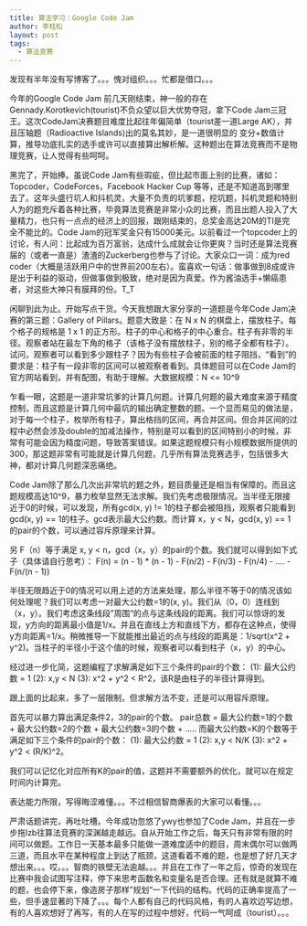 ```yaml
---
title: 算法学习：Google Code Jam
author: 李柱松
layout: post
tags:
  - 算法竞赛
---
```


发现有半年没有写博客了。。。愧对组织。。。忙都是借口。。。

今年的Google Code Jam 前几天刚结束，神一般的存在Gennady.Korotkevich(tourist)不负众望以巨大优势夺冠，拿下Code Jam三冠王。这次CodeJam决赛题目难度比起往年偏简单（tourist差一道Large AK），并且压轴题（Radioactive Islands)出的莫名其妙，是一道很明显的 变分+数值计算，推导功底扎实的选手或许可以直接算出解析解。这种题出在算法竞赛而不是物理竞赛，让人觉得有些呵呵。

黑完了，开始捧。虽说Code Jam有些瑕疵，但比起市面上别的比赛，诸如：Topcoder，CodeForces，Facebook Hacker Cup 等等，还是不知道高到哪里去了。这年头盛行坑人和抖机灵，大量不负责的坑爹题，挖坑题，抖机灵题和特别人为的题充斥着各种比赛，毕竟算法竞赛是非常小众的比赛，而且出题人投入了大量精力，也只有一点点的经济上的回报，跟刚结束的，总奖金高达20M的TI是完全不能比的。Code Jam的冠军奖金只有15000美元。以前看过一个topcoder上的讨论，有人问：比起成为百万富翁，达成什么成就会让你更爽？当时还是算法竞赛届的（或者一直是）渣渣的Zuckerberg也参与了讨论。大家众口一词：成为red coder（大概是活跃用户中的世界前200左右）。蛮喜欢一句话：做事做到8成或许是出于利益的驱动，但做事做到极致，绝对是因为真爱。作为酱油选手+懒癌患者，对这些大神只有膜拜的份。T_T

闲聊到此为止。开始写点干货。今天我想跟大家分享的一道题是今年Code Jam决赛的第三题：Gallery of Pillars。题意大致是：在 N x N 的棋盘上，摆放柱子。每个格子的规格是 1 x 1 的正方形。柱子的中心和格子的中心重合。柱子有非零的半径。观察者站在最左下角的格子（该格子没有摆放柱子，别的格子全都有柱子）。试问，观察者可以看到多少跟柱子？因为有些柱子会被前面的柱子阻挡，“看到”的要求是：柱子有一段非零的区间可以被观察者看到。具体题目可以在Code Jam的官方网站看到，并有配图，有助于理解。大数据规模：N <= 10^9

乍看一眼，这题是一道非常坑爹的计算几何题。计算几何题的最大难度来源于精度控制，而且这题是计算几何中最坑的输出确定整数的题。一个显而易见的做法是，对于每一个柱子，枚举所有柱子，算出格挡的区间，再合并区间。但合并区间的过程中必然会涉及double的加减法操作，特别是可以看到的区间特别小的时候，非常有可能会因为精度问题，导致答案错误。如果这题规模只有小规模数据所提供的300，那这题非常有可能就是计算几何题，几乎所有算法竞赛选手，包括很多大神，都对计算几何题深恶痛绝。

Code Jam除了那么几次出非常坑的题之外，题目质量还是相当有保障的。而且这题规模高达10^9，暴力枚举显然无法求解。我们先考虑极限情况。当半径无限接近于0的时候，可以发现，所有gcd(x, y) != 1的柱子都会被阻挡，观察者只能看到gcd(x, y) == 1的柱子。gcd表示最大公约数。而计算 x，y < N，gcd(x, y) == 1 的pair的个数，可以通过容斥原理来计算。

另 F（n）等于满足 x, y < n，gcd（x，y）的pair的个数。我们就可以得到如下式子（具体请自行思考）：
F(n) = (n - 1) * (n - 1) - F(n/2) - F(n/3) - F(n/4) - .... - F(n/(n - 1))

半径无限趋近于0的情况可以用上述的方法来处理，那么半径不等于0的情况该如何处理呢？我们可以考虑一对最大公约数=1的(x, y)。我们从（0，0）连线到（x，y）。我们考虑这条线段”周围“的点与这条线段的距离。我们可以惊讶的发现，y方向的距离最小值是1/x。并且在直线上方和直线下方，都存在这种点，使得y方向距离=1/x。稍微推导一下就能推出最近的点与线段的距离是：1/sqrt(x^2 + y^2)。当柱子的半径小于这个值的时候，观察者可以看到柱子（x，y）的中心。

经过进一步化简，这题编程了求解满足如下三个条件的pair的个数：
(1): 最大公约数 = 1
(2): x,y < N
(3): x^2 + y^2 < R^2，该R是由柱子的半径计算得到。

跟上面的比起来，多了一层限制，但求解方法不变，还是可以用容斥原理。

首先可以暴力算出满足条件2，3的pair的个数。
pair总数 = 最大公约数=1的个数 + 最大公约数=2的个数 + 最大公约数=3的个数 + .....
而最大公约数=K的个数等于满足如下三个条件的pair的个数：
(1): 最大公约数 = 1
(2): x,y < N/K
(3): x^2 + y^2 < (R/K)^2。

我们可以记忆化对应所有K的pair的值，这题并不需要额外的优化，就可以在规定时间内计算完。

表达能力所限，写得晦涩难懂。。。不过相信智商爆表的大家可以看懂。。。

严肃话题讲完，再吐吐槽。今年成功忽悠了ywy也参加了Code Jam，并且在一步步拖lzb往算法竞赛的深渊越走越远。自从开始工作之后，每天只有非常有限的时间可以做题。工作日一天基本最多只能做一道难度适中的题目，周末偶尔可以做两三道，而且水平在某种程度上到达了瓶颈，这道看着不难的题，也是想了好几天才想出来。。。哎。。。智商的铁壁无法逾越。。。并且在工作了一年之后，惊奇的发现在比赛中我会试图写注释，停下来思考函数名和变量名是否合理。还有就是就算不难的题，也会停下来，像造房子那样”规划“一下代码的结构。代码的正确率提高了一些，但手速显著的下降了。。。每个人都有自己的代码风格，有的人喜欢边写边想，有的人喜欢想好了再写，有的人在写的过程中想好，代码一气呵成（tourist）。。。
